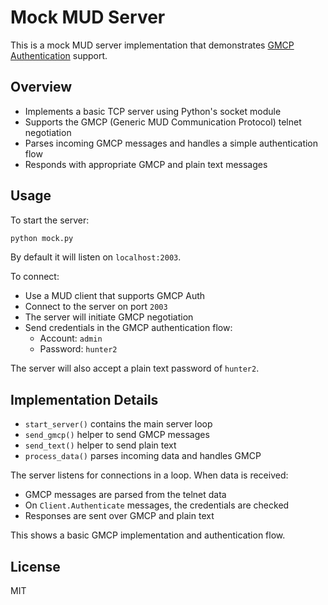 # Mock MUD Server

This is a mock MUD server implementation that demonstrates [GMCP Authentication](https://wiki.mudlet.org/w/Standards:GMCP_Authentication) support.

## Overview

- Implements a basic TCP server using Python's socket module
- Supports the GMCP (Generic MUD Communication Protocol) telnet negotiation
- Parses incoming GMCP messages and handles a simple authentication flow
- Responds with appropriate GMCP and plain text messages

## Usage

To start the server:

```bash
python mock.py
```

By default it will listen on `localhost:2003`.

To connect:

- Use a MUD client that supports GMCP Auth
- Connect to the server on port `2003`
- The server will initiate GMCP negotiation
- Send credentials in the GMCP authentication flow:
  - Account: `admin`
  - Password: `hunter2`

The server will also accept a plain text password of `hunter2`.

## Implementation Details

- `start_server()` contains the main server loop
- `send_gmcp()` helper to send GMCP messages
- `send_text()` helper to send plain text
- `process_data()` parses incoming data and handles GMCP

The server listens for connections in a loop. When data is received:

- GMCP messages are parsed from the telnet data
- On `Client.Authenticate` messages, the credentials are checked
- Responses are sent over GMCP and plain text

This shows a basic GMCP implementation and authentication flow.

## License

MIT
